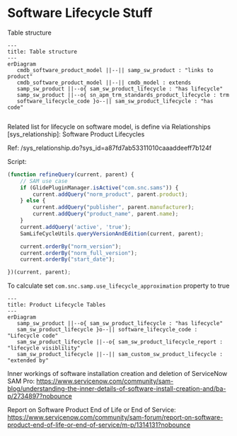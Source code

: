 # Software Lifecycle Stuff

Table structure

```mermaid
---
title: Table structure
---
erDiagram
   cmdb_software_product_model ||--|| samp_sw_product : "links to product"
   cmdb_software_product_model ||--|| cmdb_model : extends
   samp_sw_product ||--o{ sam_sw_product_lifecycle : "has lifecycle"
   samp_sw_product ||--o{ sn_apm_trm_standards_product_lifecycle : trm
   software_lifecycle_code }o--|| sam_sw_product_lifecycle : "has code"
   
```

Related list for lifecycle on software model, is define via Relationships [sys_relationship]: Software Product Lifecycles

Ref: /sys_relationship.do?sys_id=a87fd7ab53311010caaaddeeff7b124f

Script:

```javascript
(function refineQuery(current, parent) {
    // SAM use case
    if (GlidePluginManager.isActive("com.snc.sams")) {
        current.addQuery("norm_product", parent.product);
    } else {
        current.addQuery("publisher", parent.manufacturer);
        current.addQuery("product_name", parent.name);
    }
	current.addQuery('active', 'true');
	SamLifeCycleUtils.queryVersionAndEdition(current, parent);

    current.orderBy("norm_version");
    current.orderBy("norm_full_version");
    current.orderBy("start_date");

})(current, parent);
```

To calculate set `com.snc.samp.use_lifecycle_approximation` property to true

```mermaid
---
title: Product Lifecycle Tables
---
erDiagram
   samp_sw_product ||--o{ sam_sw_product_lifecycle : "has lifecycle"
   sam_sw_product_lifecycle }o--|| software_lifecycle_code : "Lifecycle code"
   sam_sw_product_lifecycle ||--o{ sam_sw_product_lifecycle_report : "lifecycle visiblility"
   sam_sw_product_lifecycle ||--|| sam_custom_sw_product_lifecycle : "extended by"
```

Inner workings of software installation creation and deletion of ServiceNow SAM Pro:
https://www.servicenow.com/community/sam-blog/understanding-the-inner-details-of-software-install-creation-and/ba-p/2734897?nobounce

Report on Software Product End of Life or End of Service:
https://www.servicenow.com/community/sam-forum/report-on-software-product-end-of-life-or-end-of-service/m-p/1314131?nobounce
